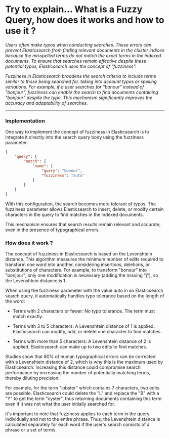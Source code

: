 # Try to explain... What is a Fuzzy Query, how does it works and how to use it ?

_Users often make typos when conducting searches. These errors can prevent Elasticsearch from finding relevant documents in the cluster indices because the misspelled terms do not match the exact terms in the indexed documents. To ensure that searches remain effective despite these potential typos, Elasticsearch uses the concept of "fuzziness"._

_Fuzziness in Elasticsearch broadens the search criteria to include terms similar to those being searched for, taking into account typos or spelling variations. For example, if a user searches for "bonour" instead of "bonjour", fuzziness can enable the search to find documents containing "bonjour" despite the typo. This mechanism significantly improves the accuracy and adaptability of searches._

---

### Implementation
One way to implement the concept of fuzziness in Elasticsearch is to integrate it directly into the search query body using the fuzziness parameter.

``` json
{
    "query": {
        "match": {
            "name": {
                "query": "bonour",
                "fuzziness": "auto"
            }
        }
    }
}
```

With this configuration, the search becomes more tolerant of typos. The fuzziness parameter allows Elasticsearch to insert, delete, or modify certain characters in the query to find matches in the indexed documents.

This mechanism ensures that search results remain relevant and accurate, even in the presence of typographical errors.

### How does it work ?
The concept of fuzziness in Elasticsearch is based on the Levenshtein distance. This algorithm measures the minimum number of edits required to transform one word into another, considering insertions, deletions, or substitutions of characters. For example, to transform "bonour" into "bonjour", only one modification is necessary (adding the missing "j"), so the Levenshtein distance is 1.

When using the fuzziness parameter with the value auto in an Elasticsearch search query, it automatically handles typo tolerance based on the length of the word:

- Terms with 2 characters or fewer: No typo tolerance. The term must match exactly.
  
- Terms with 3 to 5 characters: A Levenshtein distance of 1 is applied. Elasticsearch can modify, add, or delete one character to find matches.
  
- Terms with more than 5 characters: A Levenshtein distance of 2 is applied. Elasticsearch can make up to two edits to find matches.

Studies show that 80% of human typographical errors can be corrected with a Levenshtein distance of 2, which is why this is the maximum used by Elasticsearch. Increasing this distance could compromise search performance by increasing the number of potentially matching terms, thereby diluting precision.

For example, for the term "lobster" which contains 7 characters, two edits are possible. Elasticsearch could delete the "L" and replace the "B" with a "Y" to get the term "oyster", thus returning documents containing this term even if it was not what the user initially searched for.

It's important to note that fuzziness applies to each term in the query individually and not to the entire phrase. Thus, the Levenshtein distance is calculated separately for each word if the user's search consists of a phrase or a set of terms.